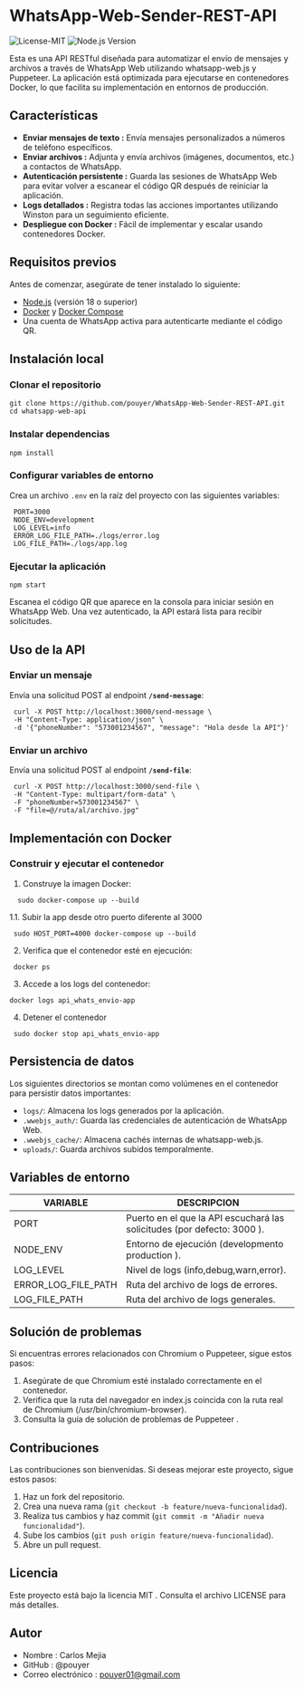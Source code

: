 # WhatsApp-Web-Sender-REST-API

![License-MIT](https://img.shields.io/badge/license-MIT-blue.svg?download=true)
![Node.js Version](https://img.shields.io/badge/node-%3E%3D18-green.svg?download=true)

Esta es una API RESTful diseñada para automatizar el envío de mensajes y archivos a través de WhatsApp Web utilizando whatsapp-web.js y Puppeteer. La aplicación está optimizada para ejecutarse en contenedores Docker, lo que facilita su implementación en entornos de producción.

## Características
- **Enviar mensajes de texto :** Envía mensajes personalizados a números de teléfono específicos.
- **Enviar archivos :** Adjunta y envía archivos (imágenes, documentos, etc.) a contactos de WhatsApp.
- **Autenticación persistente :** Guarda las sesiones de WhatsApp Web para evitar volver a escanear el código QR después de reiniciar la aplicación.
- **Logs detallados :** Registra todas las acciones importantes utilizando Winston para un seguimiento eficiente.
- **Despliegue con Docker :** Fácil de implementar y escalar usando contenedores Docker.
## Requisitos previos
Antes de comenzar, asegúrate de tener instalado lo siguiente:

- [Node.js](https://nodejs.org/es?spm=a2ty_o01.29997173.0.0.6e645171Uwss5n) (versión 18 o superior)
- [Docker](https://www.docker.com/?spm=a2ty_o01.29997173.0.0.6e645171Uwss5n) y [Docker Compose](https://docs.docker.com/compose/?spm=a2ty_o01.29997173.0.0.6e645171Uwss5n)
- Una cuenta de WhatsApp activa para autenticarte mediante el código QR.
## Instalación local
### Clonar el repositorio

 ```
git clone https://github.com/pouyer/WhatsApp-Web-Sender-REST-API.git
 cd whatsapp-web-api
```

### Instalar dependencias

``` npm install ```

### Configurar variables de entorno
Crea un archivo ` .env ` en la raíz del proyecto con las siguientes variables:
```
 PORT=3000
 NODE_ENV=development
 LOG_LEVEL=info
 ERROR_LOG_FILE_PATH=./logs/error.log
 LOG_FILE_PATH=./logs/app.log
```

### Ejecutar la aplicación
```
npm start
```

Escanea el código QR que aparece en la consola para iniciar sesión en WhatsApp Web. Una vez autenticado, la API estará lista para recibir solicitudes.

## Uso de la API
### Enviar un mensaje
Envía una solicitud POST al endpoint **` /send-message `**:
```
 curl -X POST http://localhost:3000/send-message \
 -H "Content-Type: application/json" \
 -d '{"phoneNumber": "573001234567", "message": "Hola desde la API"}'
```
### Enviar un archivo
Envía una solicitud POST al endpoint **` /send-file `**:
```
 curl -X POST http://localhost:3000/send-file \
 -H "Content-Type: multipart/form-data" \
 -F "phoneNumber=573001234567" \
 -F "file=@/ruta/al/archivo.jpg"
```
## Implementación con Docker
### Construir y ejecutar el contenedor
1. Construye la imagen Docker:
```
  sudo docker-compose up --build
```
1.1. Subir la app desde otro puerto diferente al 3000
```
 sudo HOST_PORT=4000 docker-compose up --build
```
2. Verifica que el contenedor esté en ejecución:
```
 docker ps
```
3. Accede a los logs del contenedor:
```
docker logs api_whats_envio-app
```
4. Detener el contenedor
```
 sudo docker stop api_whats_envio-app 
```
   
## Persistencia de datos
Los siguientes directorios se montan como volúmenes en el contenedor para persistir datos importantes:

- ` logs/ `: Almacena los logs generados por la aplicación.
- ` .wwebjs_auth/ `: Guarda las credenciales de autenticación de WhatsApp Web.
- ` .wwebjs_cache/ `: Almacena cachés internas de whatsapp-web.js.
- ` uploads/ `: Guarda archivos subidos temporalmente.
## Variables de entorno
| VARIABLE  | DESCRIPCION |
  | ------------ | ------------ |
  | PORT | Puerto en el que la API escuchará las solicitudes (por defecto: 3000 ). |
  | NODE_ENV | Entorno de ejecución (developmento production ).|
  | LOG_LEVEL | Nivel de logs (info,debug,warn,error).|
  | ERROR_LOG_FILE_PATH | Ruta del archivo de logs de errores.|
  | LOG_FILE_PATH | Ruta del archivo de logs generales. |

## Solución de problemas
Si encuentras errores relacionados con Chromium o Puppeteer, sigue estos pasos:

1. Asegúrate de que Chromium esté instalado correctamente en el contenedor.
2. Verifica que la ruta del navegador en index.js coincida con la ruta real de Chromium (/usr/bin/chromium-browser).
3. Consulta la guía de solución de problemas de Puppeteer .

## Contribuciones
Las contribuciones son bienvenidas. Si deseas mejorar este proyecto, sigue estos pasos:

1. Haz un fork del repositorio.
2. Crea una nueva rama (` git checkout -b feature/nueva-funcionalidad `).
3. Realiza tus cambios y haz commit (` git commit -m "Añadir nueva funcionalidad" `).
4. Sube los cambios (` git push origin feature/nueva-funcionalidad `).
5. Abre un pull request.

## Licencia
Este proyecto está bajo la licencia MIT . Consulta el archivo LICENSE para más detalles.

## Autor
- Nombre : Carlos Mejia
- GitHub : @pouyer
- Correo electrónico : pouyer01@gmail.com
